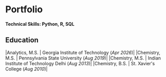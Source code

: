# Portfolio

#### Technical Skills: Python, R, SQL

## Education
|Analytics, M.S. | Georgia Institute of Technology (_Apr 2026_)|
|Chemistry, M.S. | Pennsylvania State University (_Aug 2019_)|
|Chemistry, M.S. | Indian Institute of Technology Delhi (_Aug 2013_)|
|Chemistry, B.S. | St. Xavier's College (_Aug 2010_)|
